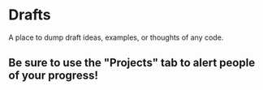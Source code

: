 # Drafts

A place to dump draft ideas, examples, or thoughts of any code.

## Be sure to use the "Projects" tab to alert people of your progress!
